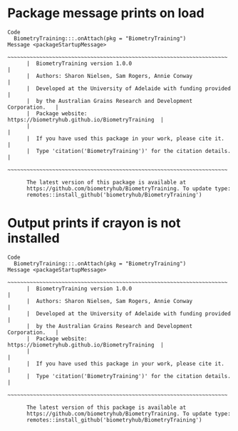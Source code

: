 # Package message prints on load

    Code
      BiometryTraining:::.onAttach(pkg = "BiometryTraining")
    Message <packageStartupMessage>
          ~~~~~~~~~~~~~~~~~~~~~~~~~~~~~~~~~~~~~~~~~~~~~~~~~~~~~~~~~~~~~~~~~~~~~
          |  BiometryTraining version 1.0.0                                   |
          |  Authors: Sharon Nielsen, Sam Rogers, Annie Conway                |
          |  Developed at the University of Adelaide with funding provided    |
          |  by the Australian Grains Research and Development Corporation.   |
          |  Package website: https://biometryhub.github.io/BiometryTraining  |
          |                                                                   |
          |  If you have used this package in your work, please cite it.      |
          |  Type 'citation('BiometryTraining')' for the citation details.    |
          ~~~~~~~~~~~~~~~~~~~~~~~~~~~~~~~~~~~~~~~~~~~~~~~~~~~~~~~~~~~~~~~~~~~~~
      
          The latest version of this package is available at
          https://github.com/biometryhub/BiometryTraining. To update type:
          remotes::install_github('biometryhub/BiometryTraining')

# Output prints if crayon is not installed

    Code
      BiometryTraining:::.onAttach(pkg = "BiometryTraining")
    Message <packageStartupMessage>
          ~~~~~~~~~~~~~~~~~~~~~~~~~~~~~~~~~~~~~~~~~~~~~~~~~~~~~~~~~~~~~~~~~~~~~
          |  BiometryTraining version 1.0.0                                   |
          |  Authors: Sharon Nielsen, Sam Rogers, Annie Conway                |
          |  Developed at the University of Adelaide with funding provided    |
          |  by the Australian Grains Research and Development Corporation.   |
          |  Package website: https://biometryhub.github.io/BiometryTraining  |
          |                                                                   |
          |  If you have used this package in your work, please cite it.      |
          |  Type 'citation('BiometryTraining')' for the citation details.    |
          ~~~~~~~~~~~~~~~~~~~~~~~~~~~~~~~~~~~~~~~~~~~~~~~~~~~~~~~~~~~~~~~~~~~~~
      
          The latest version of this package is available at
          https://github.com/biometryhub/BiometryTraining. To update type:
          remotes::install_github('biometryhub/BiometryTraining')


